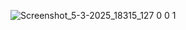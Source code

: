 ![Screenshot_5-3-2025_18315_127 0 0 1](https://github.com/user-attachments/assets/0d137365-d642-460e-b0ea-fee8dca5f6c7)
